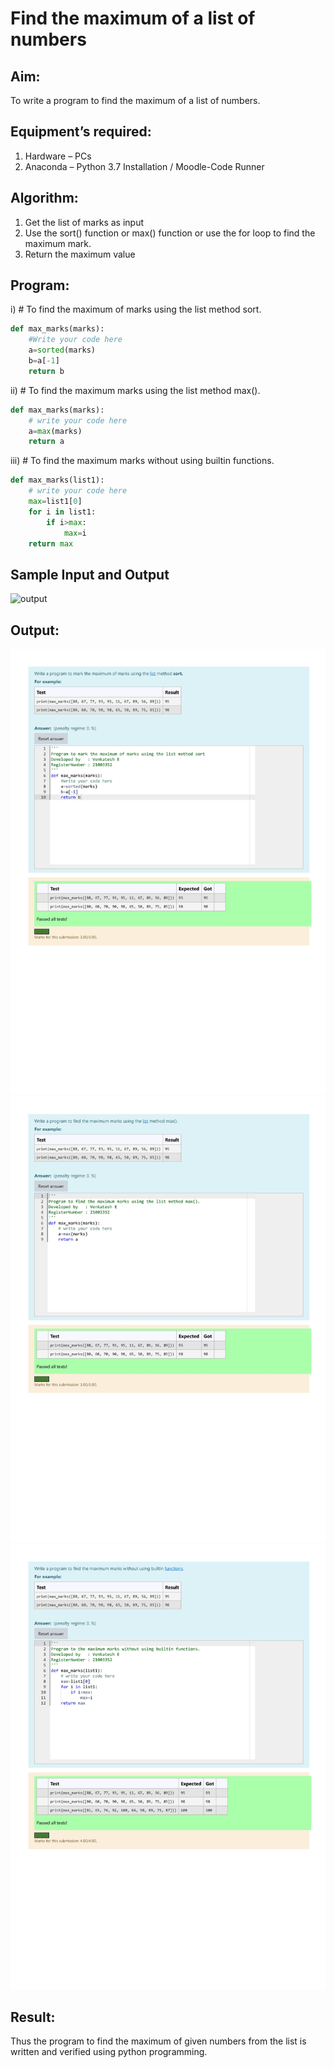 # Find the maximum of a list of numbers
## Aim:
To write a program to find the maximum of a list of numbers.
## Equipment’s required:
1.	Hardware – PCs
2.	Anaconda – Python 3.7 Installation / Moodle-Code Runner
## Algorithm:
1.	Get the list of marks as input
2.	Use the sort() function or max() function or use the for loop to find the maximum mark.
3.	Return the maximum value
## Program:

i)	# To find the maximum of marks using the list method sort.
```Python
def max_marks(marks):
    #Write your code here
    a=sorted(marks)
    b=a[-1]
    return b
```

ii)	# To find the maximum marks using the list method max().
```Python
def max_marks(marks):
    # write your code here
    a=max(marks)
    return a
```

iii) # To find the maximum marks without using builtin functions.
```Python
def max_marks(list1):
    # write your code here
    max=list1[0]
    for i in list1:
        if i>max:
            max=i
    return max
```
## Sample Input and Output
![output](./img/max_marks1.jpg) 

## Output:
![output](./img/1.jpg) 
![output](./img/2.jpg) 
![output](./img/3.jpg) 

## Result:
Thus the program to find the maximum of given numbers from the list is written and verified using python programming.